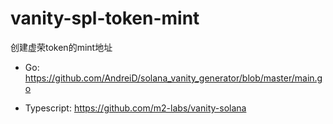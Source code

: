 # vanity-spl-token-mint
创建虚荣token的mint地址


- Go: https://github.com/AndreiD/solana_vanity_generator/blob/master/main.go

- Typescript: https://github.com/m2-labs/vanity-solana